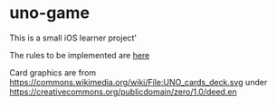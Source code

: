 # uno-game

This is a small iOS learner project'

The rules to be implemented are [here](usual-uno-rules.md)

Card graphics are from https://commons.wikimedia.org/wiki/File:UNO_cards_deck.svg under https://creativecommons.org/publicdomain/zero/1.0/deed.en
